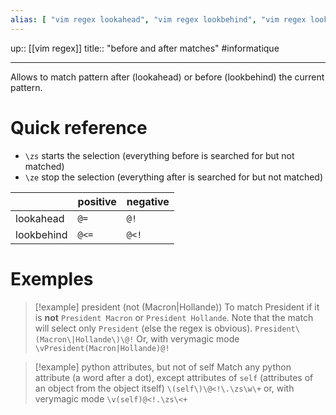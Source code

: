 ```yaml
---
alias: [ "vim regex lookahead", "vim regex lookbehind", "vim regex lookaround", "lookahead", "lookbehind", "lookaround" ]
---
```

up:: [[vim regex]]
title:: "before and after matches"
#informatique 

---
Allows to match pattern after (lookahead) or before (lookbehind) the current pattern.

# Quick reference

 - `\zs` starts the selection (everything before is searched for but not matched)
 - `\ze` stop the selection (everything after is searched for but not matched)

|            | positive | negative |
| ---------- | -------- | -------- |
| lookahead  |`@=`|`@!`| 
| lookbehind |`@<=`|`@<!`| 

# Exemples 

> [!example] president (not (Macron|Hollande))
> To match President if it is **not** `President Macron` or `President Hollande`.
> Note that the match will select only `President` (else the regex is obvious).
> `President\(Macron\|Hollande\)\@!`
> Or, with verymagic mode 
> `\vPresident(Macron|Hollande)@!`

> [!example] python attributes, but not of self
> Match any python attribute (a word after a dot), except attributes of `self` (attributes of an object from the object itself)
> `\(self\)\@<!\.\zs\w\+`
> or, with verymagic mode 
> `\v(self)@<!.\zs\<+`
> 

